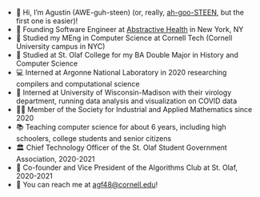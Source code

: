 - 👋 Hi, I’m Agustin (AWE-guh-steen) (or, really, [ah-goo-STEEN](https://youtu.be/MpW5oWWzteM), but the first one is easier)!
- 💼 Founding Software Engineer at [Abstractive Health](https://github.com/Abstractive-Health) in New York, NY
- 🐻 Studied my MEng in Computer Science at Cornell Tech (Cornell University campus in NYC)
- 🦁 Studied at St. Olaf College for my BA Double Major in History and Computer Science
- 💻 Interned at Argonne National Laboratory in 2020 researching compilers and computational science
- 🧪 Interned at University of Wisconsin-Madison with their virology department, running data analysis and visualization on COVID data
- 👨‍🔬 Member of the Society for Industrial and Applied Mathematics since 2020
- 📚 Teaching computer science for about 6 years, including high schoolers, college students and senior citizens
- 🏛 Chief Technology Officer of the St. Olaf Student Government Association, 2020-2021
- 🧮 Co-founder and Vice President of the Algorithms Club at St. Olaf, 2020-2021
- 📮 You can reach me at agf48@cornell.edu!

<!---
agforero/agforero is a ✨ special ✨ repository because its `README.md` (this file) appears on your GitHub profile.
You can click the Preview link to take a look at your changes.
--->
